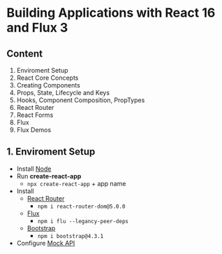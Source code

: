# Building Applications with React 16 and Flux 3

## Content
1. Enviroment Setup
2. React Core Concepts
3. Creating Components
4. Props, State, Lifecycle and Keys
5. Hooks, Component Composition, PropTypes
6. React Router
7. React Forms
8. Flux
9. Flux Demos

## 1. Enviroment Setup
- Install [Node](https://nodejs.org/es/)
- Run **create-react-app**
  - `npx create-react-app` + app name
- Install
  - [React Router](https://v5.reactrouter.com/web/guides/quick-start)
    - `npm i react-router-dom@5.0.0`
  - [Flux](https://facebook.github.io/flux/)
    - `npm i flu --legancy-peer-deps`
  - [Bootstrap](https://getbootstrap.com/docs/5.2/getting-started/introduction/)
    - `npm i bootstrap@4.3.1`
- Configure [Mock API](https://mockapi.io)

